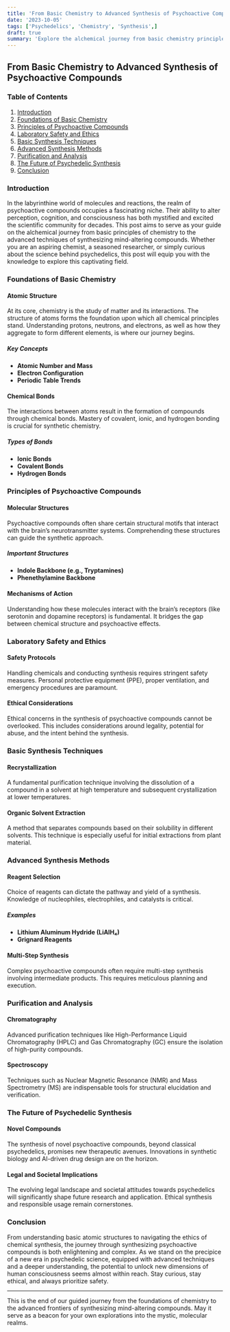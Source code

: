 ```yaml
---
title: 'From Basic Chemistry to Advanced Synthesis of Psychoactive Compounds'
date: '2023-10-05'
tags: ['Psychedelics', 'Chemistry', 'Synthesis',]
draft: true
summary: 'Explore the alchemical journey from basic chemistry principles to the advanced synthesis of psychoactive compounds. A thorough guide for the brave and the curious.'
---
```


## From Basic Chemistry to Advanced Synthesis of Psychoactive Compounds

### Table of Contents
1. [Introduction](#introduction)
2. [Foundations of Basic Chemistry](#foundations-of-basic-chemistry)
3. [Principles of Psychoactive Compounds](#principles-of-psychoactive-compounds)
4. [Laboratory Safety and Ethics](#laboratory-safety-and-ethics)
5. [Basic Synthesis Techniques](#basic-synthesis-techniques)
6. [Advanced Synthesis Methods](#advanced-synthesis-methods)
7. [Purification and Analysis](#purification-and-analysis)
8. [The Future of Psychedelic Synthesis](#the-future-of-psychedelic-synthesis)
9. [Conclusion](#conclusion)

### Introduction

In the labyrinthine world of molecules and reactions, the realm of psychoactive compounds occupies a fascinating niche. Their ability to alter perception, cognition, and consciousness has both mystified and excited the scientific community for decades. This post aims to serve as your guide on the alchemical journey from basic principles of chemistry to the advanced techniques of synthesizing mind-altering compounds. Whether you are an aspiring chemist, a seasoned researcher, or simply curious about the science behind psychedelics, this post will equip you with the knowledge to explore this captivating field.

### Foundations of Basic Chemistry

#### Atomic Structure

At its core, chemistry is the study of matter and its interactions. The structure of atoms forms the foundation upon which all chemical principles stand. Understanding protons, neutrons, and electrons, as well as how they aggregate to form different elements, is where our journey begins.

##### Key Concepts
- **Atomic Number and Mass**
- **Electron Configuration**
- **Periodic Table Trends**

#### Chemical Bonds

The interactions between atoms result in the formation of compounds through chemical bonds. Mastery of covalent, ionic, and hydrogen bonding is crucial for synthetic chemistry.

##### Types of Bonds
- **Ionic Bonds**
- **Covalent Bonds**
- **Hydrogen Bonds**

### Principles of Psychoactive Compounds

#### Molecular Structures

Psychoactive compounds often share certain structural motifs that interact with the brain’s neurotransmitter systems. Comprehending these structures can guide the synthetic approach.

##### Important Structures
- **Indole Backbone (e.g., Tryptamines)**
- **Phenethylamine Backbone**

#### Mechanisms of Action

Understanding how these molecules interact with the brain’s receptors (like serotonin and dopamine receptors) is fundamental. It bridges the gap between chemical structure and psychoactive effects.

### Laboratory Safety and Ethics

#### Safety Protocols

Handling chemicals and conducting synthesis requires stringent safety measures. Personal protective equipment (PPE), proper ventilation, and emergency procedures are paramount.

#### Ethical Considerations

Ethical concerns in the synthesis of psychoactive compounds cannot be overlooked. This includes considerations around legality, potential for abuse, and the intent behind the synthesis.

### Basic Synthesis Techniques

#### Recrystallization

A fundamental purification technique involving the dissolution of a compound in a solvent at high temperature and subsequent crystallization at lower temperatures.

#### Organic Solvent Extraction

A method that separates compounds based on their solubility in different solvents. This technique is especially useful for initial extractions from plant material.

### Advanced Synthesis Methods

#### Reagent Selection

Choice of reagents can dictate the pathway and yield of a synthesis. Knowledge of nucleophiles, electrophiles, and catalysts is critical.

##### Examples
- **Lithium Aluminum Hydride (LiAlH₄)**
- **Grignard Reagents**

#### Multi-Step Synthesis

Complex psychoactive compounds often require multi-step synthesis involving intermediate products. This requires meticulous planning and execution.

### Purification and Analysis

#### Chromatography

Advanced purification techniques like High-Performance Liquid Chromatography (HPLC) and Gas Chromatography (GC) ensure the isolation of high-purity compounds.

#### Spectroscopy

Techniques such as Nuclear Magnetic Resonance (NMR) and Mass Spectrometry (MS) are indispensable tools for structural elucidation and verification.

### The Future of Psychedelic Synthesis

#### Novel Compounds

The synthesis of novel psychoactive compounds, beyond classical psychedelics, promises new therapeutic avenues. Innovations in synthetic biology and AI-driven drug design are on the horizon.

#### Legal and Societal Implications

The evolving legal landscape and societal attitudes towards psychedelics will significantly shape future research and application. Ethical synthesis and responsible usage remain cornerstones.

### Conclusion

From understanding basic atomic structures to navigating the ethics of chemical synthesis, the journey through synthesizing psychoactive compounds is both enlightening and complex. As we stand on the precipice of a new era in psychedelic science, equipped with advanced techniques and a deeper understanding, the potential to unlock new dimensions of human consciousness seems almost within reach. Stay curious, stay ethical, and always prioritize safety.

---

This is the end of our guided journey from the foundations of chemistry to the advanced frontiers of synthesizing mind-altering compounds. May it serve as a beacon for your own explorations into the mystic, molecular realms.